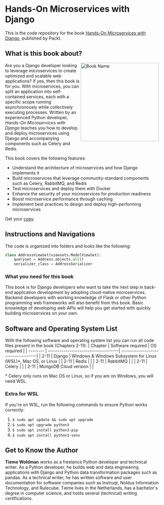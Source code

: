 # Hands-On Microservices with Django

This is the code repository for the book [Hands-On Microservices with Django](https://www.packtpub.com/product/hands-on-microservices-with-django/9781835468524), published by Packt.

## What is this book about?
<a href="https://www.packtpub.com/product/hands-on-microservices-with-django/9781835468524"><img src="https://content.packt.com/B22012/cover_image_small.jpg" alt="Book Name" height="256px" align="right"></a>
Are you a Django developer looking to leverage microservices to create optimized and scalable web applications? If yes, then this book is for you. With microservices, you can split an application into self-contained services, each with a specific scope running asynchronously while collectively executing processes. Written by an experienced Python developer, *Hands-On Microservices with Django* teaches you how to develop and deploy microservices using Django and accompanying components such as Celery and Redis.

This book covers the following features:
* Understand the architecture of microservices and how Django implements it
* Build microservices that leverage community-standard components such as Celery, RabbitMQ, and Redis
* Test microservices and deploy them with Docker
* Enhance the security of your microservices for production readiness
* Boost microservice performance through caching
* Implement best practices to design and deploy high-performing microservices

Get your [copy](https://www.amazon.com/dp/1835468527/ref=sr_1_2?dib=eyJ2IjoiMSJ9.ilmtAXqYx1giliIuqSMEI3bJfCZNQs79rPUsaOf8RuCBlJH9C6R_yQMO17Ghn9ZSs0NXo9Is6VWG3hLmK-YO0ewV_GAc2dFhNwx3da8I6gS4FlJ7FCFulYsbbBCG1jIPz5vMm-E4T4jzQ-jdML7kOmzw1xtxlvLUxUQq9SXIjBysvDc3v6IQLnThPsKb5n9hm3FjUPxmZwq_yvwffExn_IjmtnifAAkivXlHdA09TXI.xMurtrc4fTxRPCE6UCS5m8NPSsRdx2GzNM4d4RokfZU&dib_tag=se&keywords=Hands-On+Microservices+with+Django&qid=1712071599&s=books&sr=1-2#detailBullets_feature_div).

## Instructions and Navigations
The code is organized into folders and looks like the following:
```Python
class AddressViewSet(viewsets.ModelViewSet):
    queryset = Address.objects.all()
    serializer_class = AddressSerializer
```

### What you need for this book
This book is for Django developers who want to take the next step in back-end application development by adopting cloud-native microservices. Backend developers with working knowledge of Flask or other Python programming web frameworks will also benefit from this book. Basic knowledge of developing web APIs will help you get started with quickly building microservices on your own.

## Software and Operating System List
With the following software and operating system list you can run all code files present in the book (Chapters 2-11):
| Chapter  | Software required                   | OS required                        |
| -------- | ------------------------------------| -----------------------------------|
| 2-11        | Django                     | Windows & Windows Subsystem for Linux (WSL)*, Mac OS, or Linux |
| 2-11        | Redis            |  |
| 2-11        | RabbitMQ            |  |
| 2-11        | Celery            |  |
| 2-11        | MongoDB Cloud version            |  |

\* Celery only runs on Mac OS or Linux, so if you are on Windows, you will need WSL.

### Extra for WSL
If you're on WSL, run the following commands to ensure Python works correctly:  
1. `$ sudo apt update && sudo apt upgrade`  
1. `$ sudo apt upgrade python3`  
1. `$ sudo apt install python3-pip`  
1. `$ sudo apt install python3-venv`

## Get to Know the Author
**Tieme Woldman** works as a freelance Python developer and technical writer. As a Python developer, he builds web and data engineering applications with Django and Python data transformation packages such as pandas. As a technical writer, he has written software and user documentation for software companies such as Instruqt, Noldus Information Technology, and Rulecube. Tieme lives in the Netherlands, has a bachelor's degree in computer science, and holds several (technical) writing certifications.
